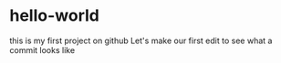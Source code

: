 # hello-world
this is my first project on github
Let's make our first edit to see what a commit looks like
